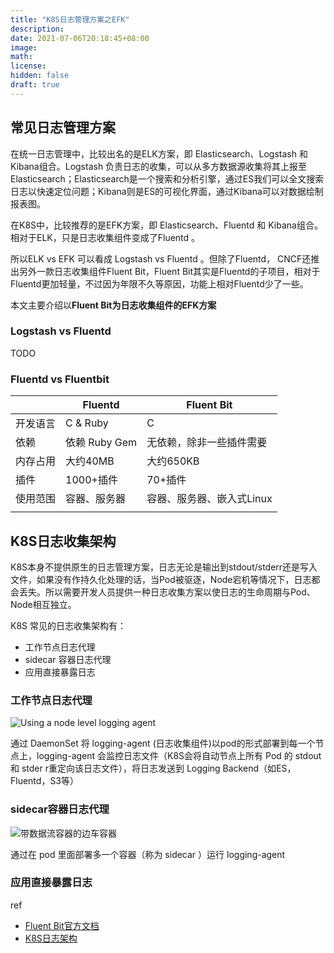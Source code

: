 ```yaml
---
title: "K8S日志管理方案之EFK"
description: 
date: 2021-07-06T20:18:45+08:00
image: 
math: 
license: 
hidden: false
draft: true
---
```


## 常见日志管理方案

在统一日志管理中，比较出名的是ELK方案，即 Elasticsearch、Logstash 和 Kibana组合。Logstash 负责日志的收集，可以从多方数据源收集将其上报至Elasticsearch；Elasticsearch是一个搜索和分析引擎，通过ES我们可以全文搜索日志以快速定位问题；Kibana则是ES的可视化界面，通过Kibana可以对数据绘制报表图。

在K8S中，比较推荐的是EFK方案，即 Elasticsearch、Fluentd 和 Kibana组合。相对于ELK，只是日志收集组件变成了Fluentd 。

所以ELK vs EFK 可以看成 Logstash  vs Fluentd 。但除了Fluentd， CNCF还推出另外一款日志收集组件Fluent Bit，Fluent Bit其实是Fluentd的子项目，相对于Fluentd更加轻量，不过因为年限不久等原因，功能上相对Fluentd少了一些。

本文主要介绍以**Fluent Bit为日志收集组件的EFK方案**



###  Logstash  vs Fluentd 

TODO

### Fluentd vs Fluentbit

|          | Fluentd       | Fluent Bit                |
| -------- | ------------- | ------------------------- |
| 开发语言 | C & Ruby      | C                         |
| 依赖     | 依赖 Ruby Gem | 无依赖，除非一些插件需要  |
| 内存占用 | 大约40MB      | 大约650KB                 |
| 插件     | 1000+插件     | 70+插件                   |
| 使用范围 | 容器、服务器  | 容器、服务器、嵌入式Linux |
|          |               |                           |

## K8S日志收集架构

K8S本身不提供原生的日志管理方案，日志无论是输出到stdout/stderr还是写入文件，如果没有作持久化处理的话，当Pod被驱逐，Node宕机等情况下，日志都会丢失。所以需要开发人员提供一种日志收集方案以使日志的生命周期与Pod、Node相互独立。

K8S 常见的日志收集架构有：

- 工作节点日志代理
- sidecar 容器日志代理
- 应用直接暴露日志

### 工作节点日志代理

![Using a node level logging agent](https://d33wubrfki0l68.cloudfront.net/2585cf9757d316b9030cf36d6a4e6b8ea7eedf5a/1509f/images/docs/user-guide/logging/logging-with-node-agent.png)

通过 DaemonSet 将 logging-agent (日志收集组件)以pod的形式部署到每一个节点上，logging-agent 会监控日志文件（K8S会将自动节点上所有 Pod 的 stdout 和 stder r重定向该日志文件），将日志发送到 Logging Backend（如ES，Fluentd，S3等）

### sidecar容器日志代理

![带数据流容器的边车容器](https://d33wubrfki0l68.cloudfront.net/5bde4953b3b232c97a744496aa92e3bbfadda9ce/39767/images/docs/user-guide/logging/logging-with-streaming-sidecar.png)

通过在 pod 里面部署多一个容器（称为 sidecar ）运行 logging-agent 



### 应用直接暴露日志



ref

- [Fluent Bit官方文档](https://docs.fluentbit.io/manual/)
- [K8S日志架构](https://kubernetes.io/docs/concepts/cluster-administration/logging/)


